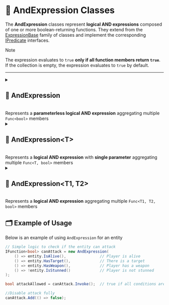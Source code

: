 # 🧩 AndExpression Classes

The **AndExpression** classes represent **logical AND expressions** composed of one or more boolean-returning functions. They extend from the [ExpressionBase](ExpressionBase.md) family of classes and implement the corresponding [IPredicate](../Functions/IPredicate.md) interfaces.

> [!NOTE]
> The expression evaluates to `true` **only if all function members return `true`**.
> If the collection is empty, the expression evaluates to `true` by default.

---

<details>
  <summary>
    <h2>🧩 AndExpression</h2>
    <br> Represents a <b>parameterless logical AND expression</b> aggregating multiple <code>Func&lt;bool&gt;</code> members
  </summary>

<br>

```csharp
public class AndExpression : ExpressionBase<bool>, IPredicate
```

### Constructors
#### `AndExpression(int)`
```csharp
 public AndExpression(int capacity)
```
- **Description:** Initializes a new empty `AndExpression` with the given capacity.
- **Parameter:** `capacity` — Initial capacity for the internal function list. Default is `4`.

#### `AndExpression(params Func<bool>[])`
```csharp
public AndExpression(params Func<bool>[] members)
```
- **Description:** Initializes the expression with an array of parameterless boolean-returning functions.
- **Parameter:** `members` — Array of `Func<bool>` delegates.

#### `AndExpression(IEnumerable<Func<bool>>)`
```csharp
public AndExpression(IEnumerable<Func<bool>> members)
```
- **Description:** Initializes the expression with a collection of parameterless boolean-returning functions.
- **Parameter:** `members` — Enumerable of `Func<bool>` delegates.

### Events
#### `OnStateChanged`
```csharp
public event StateChangedHandler OnStateChanged;
```
- **Description:** Occurs when the state of the expression changes (e.g., when functions are added, removed, or the list is cleared).

#### `OnItemChanged`
```csharp
public event ChangeItemHandler<Func<bool>> OnItemChanged;
```
- **Description:** Occurs when an existing function in the expression is replaced or modified.

#### `OnItemInserted`
```csharp
public event InsertItemHandler<Func<bool>> OnItemInserted;
```
- **Description:** Occurs when a new function is inserted into the expression at a specific position.

#### `OnItemDeleted`
```csharp
public event DeleteItemHandler<Func<bool>> OnItemDeleted;
```
- **Description:** Occurs when a function is removed from the expression.

### Properties
#### `Value`
```csharp
public bool Value { get; }
```
- **Description:** Evaluates all functions and returns `true` if all functions return `true`.  
  If no functions are present, returns `true` by default.
- **Returns:** `bool` — The evaluated logical AND result.

#### `Count`
```csharp
public int Count { get; }
```
- **Description:** Gets the number of functions in the expression.
- **Returns:** `int` — The number of function members.

#### `IsReadOnly`
```csharp
public bool IsReadOnly { get; }
```
- **Description:** Indicates whether the list of functions can be modified.
- **Returns:** `false`.

### Indexers
#### `this[int index]`
```csharp
public Func<bool> this[int index] { get; set; }
```
- **Description:** Indexer to access a function at a specific position.
- **Parameter:** `index` — The position of the function.
- **Returns:** `Func<bool>` — The function at the given index.

### Methods
#### `Invoke()`
```csharp
public bool Invoke()
```
- **Description:** Evaluates all function members of the expression.  
  Returns `false` immediately if any function evaluates to `false`; otherwise returns `true`.
- **Returns:** `bool` — The aggregated logical AND result.

#### `Add(Func<bool> item)`
```csharp
public void Add(Func<bool> item)
```
- **Description:** Adds a function to the expression.
- **Parameter:** `item` — The function to add.

#### `AddRange(IEnumerable<Func<bool>> items)`
```csharp
public void AddRange(IEnumerable<Func<bool>> items)
```
- **Description:** Adds multiple functions to the expression at once.
- **Parameter:** `items` — An enumerable collection of `Func<bool>` delegates to add.
- **Throws:** `ArgumentNullException` if `items` is `null`.

#### `Clear()`
```csharp
public void Clear()
```
- **Description:** Removes all functions from the expression.

#### `Contains(Func<bool> item)`
```csharp
public bool Contains(Func<bool> item)
```
- **Description:** Checks if the specified function exists in the expression.
- **Parameter:** `item` — The function to check.
- **Returns:** `bool` — `true` if the function exists, otherwise `false`.

#### `CopyTo(Func<bool>[] array, int arrayIndex)`
```csharp
public void CopyTo(Func<bool>[] array, int arrayIndex)
```
- **Description:** Copies all functions in the expression to the specified array starting at the given index.
- **Parameters:**
  - `array` — The destination array.
  - `arrayIndex` — The starting index in the array.

#### `IndexOf(Func<bool> item)`
```csharp
public int IndexOf(Func<bool> item)
```
- **Description:** Returns the index of the specified function in the expression.
- **Parameter:** `item` — The function to locate.
- **Returns:** `int` — The index of the function, or `-1` if not found.

#### `Insert(int index, Func<bool> item)`
```csharp
public void Insert(int index, Func<bool> item)
```
- **Description:** Inserts a function at the specified index.
- **Parameters:**
  - `index` — The position at which to insert.
  - `item` — The function to insert.

#### `Remove(Func<bool> item)`
```csharp
public bool Remove(Func<bool> item)
```
- **Description:** Removes the specified function from the expression.
- **Parameter:** `item` — The function to remove.
- **Returns:** `bool` — `true` if removed successfully, otherwise `false`.

#### `RemoveAt(int index)`
```csharp
public void RemoveAt(int index)
```
- **Description:** Removes the function at the specified index.
- **Parameter:** `index` — The position of the function to remove.

#### `GetEnumerator()`
```csharp
public IEnumerator<Func<bool>> GetEnumerator()
```
- **Description:** Returns an enumerator for iterating over all function members in the expression.
- **Returns:** `IEnumerator<Func<bool>>` — Enumerator over the functions.

#### `Dispose()`
```csharp
public void Dispose()
```
- **Description:** Releases all resources used by the expression and clears its content.  
  Also unsubscribes all event handlers.
- **Effects:**
  - Clears the function list.
  - Sets `OnItemChanged`, `OnItemInserted`, `OnItemDeleted`, and `OnStateChanged` to `null`.
---
</details>



<details>
  <summary>
    <h2>🧩 AndExpression&lt;T&gt;</h2>
    <br> Represents a <b>logical AND expression</b> with <b>single parameter</b> aggregating multiple <code>Func&lt;T, bool&gt;</code> members
  </summary>

<br>

```csharp
public class AndExpression<T> : ExpressionBase<T, bool>, IPredicate<T>
```
- **Type Parameters:**
  - `T` - The input parameter type of the functions.

### Constructors
#### `AndExpression(int)`
```csharp
public AndExpression(int capacity)
```
- **Description:** Initializes a new empty `AndExpression<T>` with the given capacity.
- **Parameter:** `capacity` — Initial capacity for the internal function list. Default is `4`.

#### `AndExpression(params Func<T, bool>[])`
```csharp
public AndExpression(params Func<T, bool>[] members)
```
- **Description:** Initializes the expression with an array of boolean-returning functions that take an argument of type `T`.
- **Parameter:** `members` — Array of `Func<T, bool>` delegates.

#### `AndExpression(IEnumerable<Func<T, bool>>)`
```csharp
public AndExpression(IEnumerable<Func<T, bool>> members)
```
- **Description:** Initializes the expression with a collection of boolean-returning functions that take an argument of type `T`.
- **Parameter:** `members` — Enumerable of `Func<T, bool>` delegates.

### Events
#### `OnStateChanged`
```csharp
public event StateChangedHandler OnStateChanged;
```
- **Description:** Occurs when the state of the expression changes (e.g., when functions are added, removed, or the list is cleared).

#### `OnItemChanged`
```csharp
public event ChangeItemHandler<Func<T, bool>> OnItemChanged;
```
- **Description:** Occurs when an existing function in the expression is replaced or modified.

#### `OnItemInserted`
```csharp
public event InsertItemHandler<Func<T, bool>> OnItemInserted;
```
- **Description:** Occurs when a new function is inserted into the expression at a specific position.

#### `OnItemDeleted`
```csharp
public event DeleteItemHandler<Func<T, bool>> OnItemDeleted;
```
- **Description:** Occurs when a function is removed from the expression.

### Properties
#### `Count`
```csharp
public int Count { get; }
```
- **Description:** Gets the number of functions in the expression.
- **Returns:** `int` — The number of function members.

#### `IsReadOnly`
```csharp
public bool IsReadOnly { get; }
```
- **Description:** Indicates whether the list of functions can be modified.
- **Returns:** `false`.

### Indexers
#### `this[int index]`
```csharp
public Func<T, bool> this[int index] { get; set; }
```
- **Description:** Indexer to access a function at a specific position.
- **Parameter:** `index` — The position of the function.
- **Returns:** `Func<T, bool>` — The function at the given index.

### Methods
#### `Invoke(T arg)`
```csharp
public bool Invoke(T arg)
```
- **Description:** Evaluates all function members of the expression using the provided argument.  
  Returns `false` immediately if any function evaluates to `false`; otherwise returns `true`.
- **Parameter:** `arg` — The input value of type `T`.
- **Returns:** `bool` — The aggregated logical AND result.

#### `Add(Func<T, bool> item)`
```csharp
public void Add(Func<T, bool> item)
```
- **Description:** Adds a function to the expression.
- **Parameter:** `item` — The function to add.

#### `AddRange(IEnumerable<Func<T, bool>> items)`
```csharp
public void AddRange(IEnumerable<Func<T, bool>> items)
```
- **Description:** Adds multiple functions to the expression at once.
- **Parameter:** `items` — An enumerable collection of `Func<T, bool>` delegates to add.
- **Throws:** `ArgumentNullException` if `items` is `null`.

#### `Clear()`
```csharp
public void Clear()
```
- **Description:** Removes all functions from the expression.

#### `Contains(Func<T, bool> item)`
```csharp
public bool Contains(Func<T, bool> item)
```
- **Description:** Checks if the specified function exists in the expression.
- **Parameter:** `item` — The function to check.
- **Returns:** `bool` — `true` if the function exists, otherwise `false`.

#### `CopyTo(Func<T, bool>[] array, int arrayIndex)`
```csharp
public void CopyTo(Func<T, bool>[] array, int arrayIndex)
```
- **Description:** Copies all functions in the expression to the specified array starting at the given index.
- **Parameters:**
  - `array` — The destination array.
  - `arrayIndex` — The starting index in the array.

#### `IndexOf(Func<T, bool> item)`
```csharp
public int IndexOf(Func<T, bool> item)
```
- **Description:** Returns the index of the specified function in the expression.
- **Parameter:** `item` — The function to locate.
- **Returns:** `int` — The index of the function, or `-1` if not found.

#### `Insert(int index, Func<T, bool> item)`
```csharp
public void Insert(int index, Func<T, bool> item)
```
- **Description:** Inserts a function at the specified index.
- **Parameters:**
  - `index` — The position at which to insert.
  - `item` — The function to insert.

#### `Remove(Func<T, bool> item)`
```csharp
public bool Remove(Func<T, bool> item)
```
- **Description:** Removes the specified function from the expression.
- **Parameter:** `item` — The function to remove.
- **Returns:** `bool` — `true` if removed successfully, otherwise `false`.

#### `RemoveAt(int index)`
```csharp
public void RemoveAt(int index)
```
- **Description:** Removes the function at the specified index.
- **Parameter:** `index` — The position of the function to remove.

#### `GetEnumerator()`
```csharp
public IEnumerator<Func<T, bool>> GetEnumerator()
```
- **Description:** Returns an enumerator for iterating over all function members in the expression.
- **Returns:** `IEnumerator<Func<T, bool>>` — Enumerator over the functions.

#### `Dispose()`
```csharp
public void Dispose()
```
- **Description:** Releases all resources used by the expression and clears its content.  
  Also unsubscribes all event handlers.
- **Effects:**
  - Clears the function list.
  - Sets `OnItemChanged`, `OnItemInserted`, `OnItemDeleted`, and `OnStateChanged` to `null`.

---
</details>


<details>
  <summary>
    <h2>🧩 AndExpression&lt;T1, T2&gt;</h2>
    <br> Represents a <b>logical AND expression</b> aggregating multiple <code>Func&lt;T1, T2, bool&gt;</code> members
  </summary>

<br>

```csharp
public class AndExpression<T1, T2> : ExpressionBase<T1, T2, bool>, IPredicate<T1, T2>
```
- **Type Parameters:**
  - `T1` - The first input parameter type of the functions.
  - `T2` - The second input parameter type of the functions.

### Constructors
#### `AndExpression(int)`
```csharp
public AndExpression(int capacity)
```
- **Description:** Initializes a new empty `AndExpression<T1, T2>` with the given capacity.
- **Parameter:** `capacity` — Initial capacity for the internal function list. Default is `4`.

#### `AndExpression(params Func<T1, T2, bool>[])`
```csharp
public AndExpression(params Func<T1, T2, bool>[] members)
```
- **Description:** Initializes the expression with an array of boolean-returning functions that take arguments of type `T1` and `T2`.
- **Parameter:** `members` — Array of `Func<T1, T2, bool>` delegates.

#### `AndExpression(IEnumerable<Func<T1, T2, bool>>)`
```csharp
public AndExpression(IEnumerable<Func<T1, T2, bool>> members)
```
- **Description:** Initializes the expression with a collection of boolean-returning functions that take arguments of type `T1` and `T2`.
- **Parameter:** `members` — Enumerable of `Func<T1, T2, bool>` delegates.

### Events
#### `OnStateChanged`
```csharp
public event StateChangedHandler OnStateChanged;
```
- **Description:** Occurs when the state of the expression changes (e.g., when functions are added, removed, or the list is cleared).

#### `OnItemChanged`
```csharp
public event ChangeItemHandler<Func<T1, T2, bool>> OnItemChanged;
```
- **Description:** Occurs when an existing function in the expression is replaced or modified.

#### `OnItemInserted`
```csharp
public event InsertItemHandler<Func<T1, T2, bool>> OnItemInserted;
```
- **Description:** Occurs when a new function is inserted into the expression at a specific position.

#### `OnItemDeleted`
```csharp
public event DeleteItemHandler<Func<T1, T2, bool>> OnItemDeleted;
```
- **Description:** Occurs when a function is removed from the expression.

### Properties
#### `Count`
```csharp
public int Count { get; }
```
- **Description:** Gets the number of functions in the expression.
- **Returns:** `int` — The number of function members.

#### `IsReadOnly`
```csharp
public bool IsReadOnly { get; }
```
- **Description:** Indicates whether the list of functions can be modified.
- **Returns:** `false`.

### Indexers
#### `this[int index]`
```csharp
public Func<T1, T2, bool> this[int index] { get; set; }
```
- **Description:** Indexer to access a function at a specific position.
- **Parameter:** `index` — The position of the function.
- **Returns:** `Func<T1, T2, bool>` — The function at the given index.

### Methods
#### `Invoke(T1 arg1, T2 arg2)`
```csharp
public bool Invoke(T1 arg1, T2 arg2)
```
- **Description:** Evaluates all function members of the expression using the provided arguments.  
  Returns `false` immediately if any function evaluates to `false`; otherwise returns `true`.
- **Parameters:**
  - `arg1` — The first input value of type `T1`.
  - `arg2` — The second input value of type `T2`.
- **Returns:** `bool` — The aggregated logical AND result.

#### `Add(Func<T1, T2, bool> item)`
```csharp
public void Add(Func<T1, T2, bool> item)
```
- **Description:** Adds a function to the expression.
- **Parameter:** `item` — The function to add.

#### `AddRange(IEnumerable<Func<T1, T2, bool>> items)`
```csharp
public void AddRange(IEnumerable<Func<T1, T2, bool>> items)
```
- **Description:** Adds multiple functions to the expression at once.
- **Parameter:** `items` — An enumerable collection of `Func<T1, T2, bool>` delegates to add.
- **Throws:** `ArgumentNullException` if `items` is `null`.

#### `Clear()`
```csharp
public void Clear()
```
- **Description:** Removes all functions from the expression.

#### `Contains(Func<T1, T2, bool> item)`
```csharp
public bool Contains(Func<T1, T2, bool> item)
```
- **Description:** Checks if the specified function exists in the expression.
- **Parameter:** `item` — The function to check.
- **Returns:** `bool` — `true` if the function exists, otherwise `false`.

#### `CopyTo(Func<T1, T2, bool>[] array, int arrayIndex)`
```csharp
public void CopyTo(Func<T1, T2, bool>[] array, int arrayIndex)
```
- **Description:** Copies all functions in the expression to the specified array starting at the given index.
- **Parameters:**
  - `array` — The destination array.
  - `arrayIndex` — The starting index in the array.

#### `IndexOf(Func<T1, T2, bool> item)`
```csharp
public int IndexOf(Func<T1, T2, bool> item)
```
- **Description:** Returns the index of the specified function in the expression.
- **Parameter:** `item` — The function to locate.
- **Returns:** `int` — The index of the function, or `-1` if not found.

#### `Insert(int index, Func<T1, T2, bool> item)`
```csharp
public void Insert(int index, Func<T1, T2, bool> item)
```
- **Description:** Inserts a function at the specified index.
- **Parameters:**
  - `index` — The position at which to insert.
  - `item` — The function to insert.

#### `Remove(Func<T1, T2, bool> item)`
```csharp
public bool Remove(Func<T1, T2, bool> item)
```
- **Description:** Removes the specified function from the expression.
- **Parameter:** `item` — The function to remove.
- **Returns:** `bool` — `true` if removed successfully, otherwise `false`.

#### `RemoveAt(int index)`
```csharp
public void RemoveAt(int index)
```
- **Description:** Removes the function at the specified index.
- **Parameter:** `index` — The position of the function to remove.

#### `GetEnumerator()`
```csharp
public IEnumerator<Func<T1, T2, bool>> GetEnumerator()
```
- **Description:** Returns an enumerator for iterating over all function members in the expression.
- **Returns:** `IEnumerator<Func<T1, T2, bool>>` — Enumerator over the functions.

#### `Dispose()`
```csharp
public void Dispose()
```
- **Description:** Releases all resources used by the expression and clears its content.  
  Also unsubscribes all event handlers.
- **Effects:**
  - Clears the function list.
  - Sets `OnItemChanged`, `OnItemInserted`, `OnItemDeleted`, and `OnStateChanged` to `null`.

---
</details>

## 🗂 Example of Usage
Below is an example of using `AndExpression` for an entity

```csharp
// Simple logic to check if the entity can attack
IFunction<bool> canAttack = new AndExpression(
    () => entity.IsAlive(),               // Player is alive
    () => entity.HasTarget(),             // There is a target
    () => entity.HasWeapon(),             // Player has a weapon
    () => !entity.IsStunned()             // Player is not stunned
);

bool attackAllowed = canAttack.Invoke();  // true if all conditions are met

//Disable attack fully 
canAttack.Add(() => false);
```